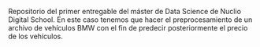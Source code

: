 Repositorio del primer entregable del máster de Data Science de Nuclio Digital School. 
En este caso tenemos que hacer el preprocesamiento de un archivo de vehículos BMW con el fin de predecir posteriormente el precio de los vehículos.
